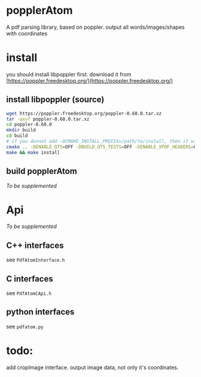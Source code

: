 # popplerAtom
A pdf parsing library, based on poppler. output all words/images/shapes with coordinates

# install
you should install libpoppler first. download it from [https://poppler.freedesktop.org/](https://poppler.freedesktop.org/)

## install libpoppler (source)
```sh
wget https://poppler.freedesktop.org/poppler-0.68.0.tar.xz
tar -axvf poppler-0.68.0.tar.xz
cd poppler-0.68.0
mkdir build
cd build
# if you donnot add -DCMAKE_INSTALL_PREFIX=/path/to/install, then it will be install in /usr/local/.
cmake .. -DENABLE_QT5=OFF -DBUILD_QT5_TESTS=OFF -DENABLE_XPDF_HEADERS=ON -DCMAKE_INSTALL_PREFIX=/path/to/install
make && make install
```

## build popplerAtom

*To be supplemented*

# Api
*To be supplemented*

## C++ interfaces
see `PdfAtomInterface.h`

## C interfaces
see `PdfAtomCApi.h`

## python interfaces
see `pdfatom.py`

# todo:
add cropImage interface.
output image data, not only it's coordinates.

